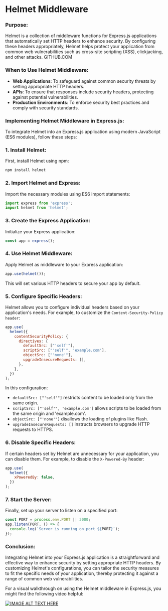 # Helmet Middleware

### Purpose:

Helmet is a collection of middleware functions for Express.js applications that automatically set HTTP headers to enhance security. By configuring these headers appropriately, Helmet helps protect your application from common web vulnerabilities such as cross-site scripting (XSS), clickjacking, and other attacks. 
GITHUB.COM

### When to Use Helmet Middleware:

- **Web Applications**: To safeguard against common security threats by setting appropriate HTTP headers.
- **APIs**: To ensure that responses include security headers, protecting against potential vulnerabilities.
- **Production Environments**: To enforce security best practices and comply with security standards.

### Implementing Helmet Middleware in Express.js:

To integrate Helmet into an Express.js application using modern JavaScript (ES6 modules), follow these steps:

### 1. Install Helmet:

First, install Helmet using npm:

```bash
npm install helmet
```

### 2. Import Helmet and Express:

Import the necessary modules using ES6 import statements:

```javascript
import express from 'express';
import helmet from 'helmet';
```

### 3. Create the Express Application:

Initialize your Express application:

```javascript
const app = express();
```

### 4. Use Helmet Middleware:

Apply Helmet as middleware to your Express application:

```javascript
app.use(helmet());
```

This will set various HTTP headers to secure your app by default.

### 5. Configure Specific Headers:

Helmet allows you to configure individual headers based on your application's needs. For example, to customize the `Content-Security-Policy header`:

```javascript
app.use(
  helmet({
    contentSecurityPolicy: {
      directives: {
        defaultSrc: ["'self'"],
        scriptSrc: ["'self'", 'example.com'],
        objectSrc: ["'none'"],
        upgradeInsecureRequests: [],
      },
    },
  })
);
```

In this configuration:

- `defaultSrc: ["'self'"]` restricts content to be loaded only from the same origin.
- `scriptSrc: ["'self'", 'example.com']` allows scripts to be loaded from the same origin and 'example.com'.
- `objectSrc: ["'none'"]` disallows the loading of plugins like Flash.
- `upgradeInsecureRequests: []` instructs browsers to upgrade HTTP requests to HTTPS.

### 6. Disable Specific Headers:

If certain headers set by Helmet are unnecessary for your application, you can disable them. For example, to disable the `X-Powered-By` header:

```javascript
app.use(
  helmet({
    xPoweredBy: false,
  })
);
```

### 7. Start the Server:

Finally, set up your server to listen on a specified port:

```javascript
const PORT = process.env.PORT || 3000;
app.listen(PORT, () => {
  console.log(`Server is running on port ${PORT}`);
});
```

### Conclusion:

Integrating Helmet into your Express.js application is a straightforward and effective way to enhance security by setting appropriate HTTP headers. By customizing Helmet's configurations, you can tailor the security measures to fit the specific needs of your application, thereby protecting it against a range of common web vulnerabilities.

For a visual walkthrough on using the Helmet middleware in Express.js, you might find the following video helpful:

[![IMAGE ALT TEXT HERE](https://img.youtube.com/vi/cmT7i3Mty9c/0.jpg)](https://www.youtube.com/watch?v=cmT7i3Mty9c)